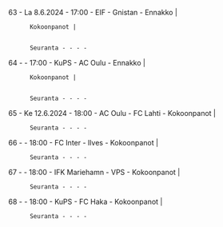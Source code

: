 63 - La 8.6.2024 - 17:00 - EIF - Gnistan - Ennakko |
        
        
          Kokoonpanot |
        
        
          Seuranta - - - -
64 -  - 17:00 - KuPS - AC Oulu - Ennakko |
        
        
          Kokoonpanot |
        
        
          Seuranta - - - -
65 - Ke 12.6.2024 - 18:00 - AC Oulu - FC Lahti - Kokoonpanot |
        
        
          Seuranta - - - -
66 -  - 18:00 - FC Inter - Ilves - Kokoonpanot |
        
        
          Seuranta - - - -
67 -  - 18:00 - IFK Mariehamn - VPS - Kokoonpanot |
        
        
          Seuranta - - - -
68 -  - 18:00 - KuPS - FC Haka - Kokoonpanot |
        
        
          Seuranta - - - -

